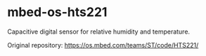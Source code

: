 # mbed-os-hts221

Capacitive digital sensor for relative humidity and temperature.

Original repository: https://os.mbed.com/teams/ST/code/HTS221/
